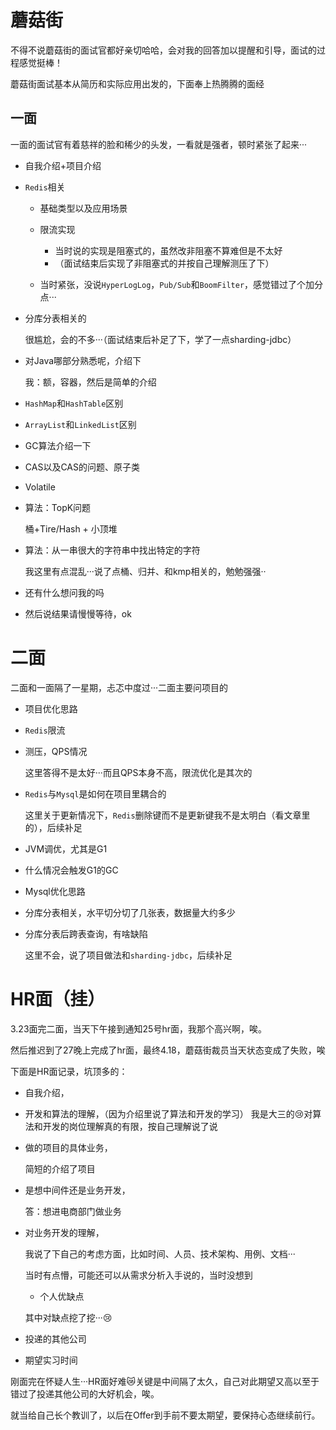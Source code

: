 # 蘑菇街

不得不说蘑菇街的面试官都好亲切哈哈，会对我的回答加以提醒和引导，面试的过程感觉挺棒！

蘑菇街面试基本从简历和实际应用出发的，下面奉上热腾腾的面经



## 一面

一面的面试官有着慈祥的脸和稀少的头发，一看就是强者，顿时紧张了起来···

- 自我介绍+项目介绍

- `Redis`相关

  - 基础类型以及应用场景

  - 限流实现
    - 当时说的实现是阻塞式的，虽然改非阻塞不算难但是不太好
    - （面试结束后实现了非阻塞式的并按自己理解测压了下）
  - 当时紧张，没说`HyperLogLog`，`Pub/Sub`和`BoomFilter`，感觉错过了个加分点···

- 分库分表相关的

  很尴尬，会的不多···（面试结束后补足了下，学了一点sharding-jdbc）

- 对Java哪部分熟悉呢，介绍下

  我：额，容器，然后是简单的介绍

- `HashMap`和`HashTable`区别

- `ArrayList`和`LinkedList`区别

- GC算法介绍一下

- CAS以及CAS的问题、原子类

- Volatile

- 算法：TopK问题

  桶+Tire/Hash + 小顶堆

- 算法：从一串很大的字符串中找出特定的字符

  我这里有点混乱···说了点桶、归并、和kmp相关的，勉勉强强··

- 还有什么想问我的吗
- 然后说结果请慢慢等待，ok



# 二面

二面和一面隔了一星期，忐忑中度过···二面主要问项目的

- 项目优化思路

- `Redis`限流

- 测压，QPS情况

  这里答得不是太好···而且QPS本身不高，限流优化是其次的

- `Redis`与`Mysql`是如何在项目里耦合的

  这里关于更新情况下，`Redis`删除键而不是更新键我不是太明白（看文章里的），后续补足

- JVM调优，尤其是G1

- 什么情况会触发G1的GC

- Mysql优化思路

- 分库分表相关，水平切分切了几张表，数据量大约多少

- 分库分表后跨表查询，有啥缺陷

  这里不会，说了项目做法和`sharding-jdbc`，后续补足



# HR面（挂）

3.23面完二面，当天下午接到通知25号hr面，我那个高兴啊，唉。

然后推迟到了27晚上完成了hr面，最终4.18，蘑菇街裁员当天状态变成了失败，唉

下面是HR面记录，坑顶多的：

-  自我介绍，
- 开发和算法的理解，（因为介绍里说了算法和开发的学习） 
	 	我是大三的😢对算法和开发的岗位理解真的有限，按自己理解说了说
 - 做的项目的具体业务， 

 	简短的介绍了项目
 - 是想中间件还是业务开发， 

 	答：想进电商部门做业务

- 对业务开发的理解， 

 	我说了下自己的考虑方面，比如时间、人员、技术架构、用例、文档··· 

 	当时有点懵，可能还可以从需求分析入手说的，当时没想到 

 	- 个人优缺点 

 	其中对缺点挖了挖···😢

- 投递的其他公司
- 期望实习时间



刚面完在怀疑人生···HR面好难:crying_cat_face:关键是中间隔了太久，自己对此期望又高以至于错过了投递其他公司的大好机会，唉。

就当给自己长个教训了，以后在Offer到手前不要太期望，要保持心态继续前行。

